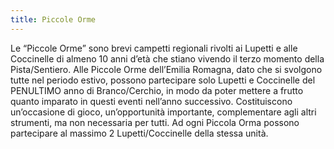 ```yaml
---
title: Piccole Orme
---
```


Le “Piccole Orme” sono brevi campetti regionali rivolti ai Lupetti e alle Coccinelle di almeno 10 anni d’età che stiano vivendo il terzo momento della Pista/Sentiero.
Alle Piccole Orme dell’Emilia Romagna, dato che si svolgono tutte nel periodo estivo, possono partecipare solo Lupetti e Coccinelle del PENULTIMO anno di Branco/Cerchio, in modo da poter mettere a frutto quanto imparato in questi eventi nell’anno successivo. Costituiscono un’occasione di gioco, un’opportunità importante, complementare agli altri strumenti, ma non necessaria per tutti. 
Ad ogni Piccola Orma possono partecipare al massimo 2 Lupetti/Coccinelle della stessa unità.

